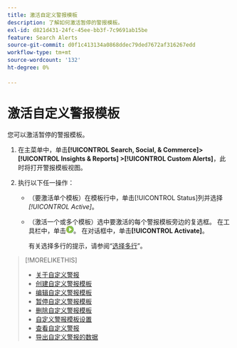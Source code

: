 ```yaml
---
title: 激活自定义警报模板
description: 了解如何激活暂停的警报模板。
exl-id: d821d431-24fc-45ee-bb3f-7c9691ab15be
feature: Search Alerts
source-git-commit: d0f1c413134a0868ddec79ded7672af316267edd
workflow-type: tm+mt
source-wordcount: '132'
ht-degree: 0%

---
```


# 激活自定义警报模板

您可以激活暂停的警报模板。

1. 在主菜单中，单击&#x200B;**[!UICONTROL Search, Social, & Commerce]> [!UICONTROL Insights & Reports] >[!UICONTROL Custom Alerts]**，此时将打开警报模板视图。

1. 执行以下任一操作：

   * （要激活单个模板）在模板行中，单击[!UICONTROL Status]列并选择&#x200B;*[!UICONTROL Active]*。

   * （激活一个或多个模板）选中要激活的每个警报模板旁边的复选框。 在工具栏中，单击![激活](/help/search-social-commerce/assets/activate.png "激活")。 在对话框中，单击&#x200B;**[!UICONTROL Activate]**。

     有关选择多行的提示，请参阅“[选择多行](/help/search-social-commerce/common-tasks/navigation-editing-selection/multiple-rows-select.md)”。

>[!MORELIKETHIS]
>
>* [关于自定义警报](alert-about.md)
>* [创建自定义警报模板](alert-template-create.md)
>* [编辑自定义警报模板](alert-template-edit.md)
>* [暂停自定义警报模板](alert-template-pause.md)
>* [删除自定义警报模板](alert-template-delete.md)
>* [自定义警报模板设置](alert-template-settings.md)
>* [查看自定义警报](alert-view.md)
>* [导出自定义警报的数据](alert-export-data.md)
